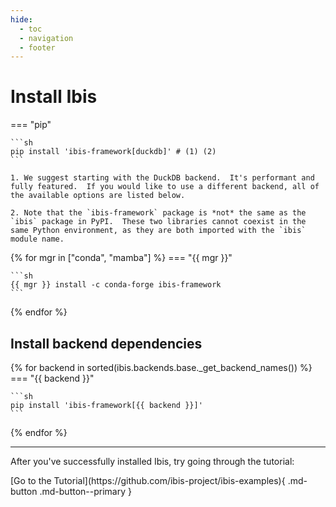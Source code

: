 ```yaml
---
hide:
  - toc
  - navigation
  - footer
---
```


# Install Ibis

=== "pip"

    ```sh
    pip install 'ibis-framework[duckdb]' # (1) (2)
    ```

    1. We suggest starting with the DuckDB backend.  It's performant and fully featured.  If you would like to use a different backend, all of the available options are listed below.

    2. Note that the `ibis-framework` package is *not* the same as the `ibis` package in PyPI.  These two libraries cannot coexist in the same Python environment, as they are both imported with the `ibis` module name.

{% for mgr in ["conda", "mamba"] %}
=== "{{ mgr }}"

    ```sh
    {{ mgr }} install -c conda-forge ibis-framework
    ```

{% endfor %}

## Install backend dependencies

{% for backend in sorted(ibis.backends.base._get_backend_names()) %}
=== "{{ backend }}"

    ```sh
    pip install 'ibis-framework[{{ backend }}]'
    ```

{% endfor %}

---

After you've successfully installed Ibis, try going through the tutorial:

<div class="install-tutorial-button" markdown>
[Go to the Tutorial](https://github.com/ibis-project/ibis-examples){ .md-button .md-button--primary }
</div>
